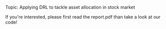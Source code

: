 Topic: Applying DRL to tackle asset allocation in stock market

If you're interested, please first read the report.pdf than take a look at our code!
